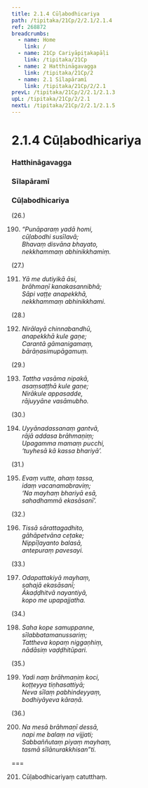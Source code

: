 ```yaml
---
title: 2.1.4 Cūḷabodhicariya
path: /tipitaka/21Cp/2/2.1/2.1.4
ref: 268872
breadcrumbs:
  - name: Home
    link: /
  - name: 21Cp Cariyāpiṭakapāḷi
    link: /tipitaka/21Cp
  - name: 2 Hatthināgavagga
    link: /tipitaka/21Cp/2
  - name: 2.1 Sīlapāramī
    link: /tipitaka/21Cp/2/2.1
prevL: /tipitaka/21Cp/2/2.1/2.1.3
upL: /tipitaka/21Cp/2/2.1
nextL: /tipitaka/21Cp/2/2.1/2.1.5
---
```


# 2.1.4 Cūḷabodhicariya

### Hatthināgavagga

### Sīlapāramī

### Cūḷabodhicariya

(26.)

190. _“Punāparaṃ yadā homi,_  
_cūḷabodhi susīlavā;_  
_Bhavaṃ disvāna bhayato,_  
_nekkhammaṃ abhinikkhamiṃ._  


(27.)

191. _Yā me dutiyikā āsi,_  
_brāhmaṇī kanakasannibhā;_  
_Sāpi vaṭṭe anapekkhā,_  
_nekkhammaṃ abhinikkhami._  


(28.)

192. _Nirālayā chinnabandhū,_  
_anapekkhā kule gaṇe;_  
_Carantā gāmanigamaṃ,_  
_bārāṇasimupāgamuṃ._  


(29.)

193. _Tattha vasāma nipakā,_  
_asaṃsaṭṭhā kule gaṇe;_  
_Nirākule appasadde,_  
_rājuyyāne vasāmubho._  


(30.)

194. _Uyyānadassanaṃ gantvā,_  
_rājā addasa brāhmaṇiṃ;_  
_Upagamma mamaṃ pucchi,_  
_‘tuyhesā kā kassa bhariyā’._  


(31.)

195. _Evaṃ vutte, ahaṃ tassa,_  
_idaṃ vacanamabraviṃ;_  
_‘Na mayhaṃ bhariyā esā,_  
_sahadhammā ekasāsanī’._  


(32.)

196. _Tissā sārattagadhito,_  
_gāhāpetvāna ceṭake;_  
_Nippīḷayanto balasā,_  
_antepuraṃ pavesayi._  


(33.)

197. _Odapattakiyā mayhaṃ,_  
_sahajā ekasāsanī;_  
_Ākaḍḍhitvā nayantiyā,_  
_kopo me upapajjatha._  


(34.)

198. _Saha kope samuppanne,_  
_sīlabbatamanussariṃ;_  
_Tattheva kopaṃ niggaṇhiṃ,_  
_nādāsiṃ vaḍḍhitūpari._  


(35.)

199. _Yadi naṃ brāhmaṇiṃ koci,_  
_koṭṭeyya tiṇhasattiyā;_  
_Neva sīlaṃ pabhindeyyaṃ,_  
_bodhiyāyeva kāraṇā._  


(36.)

200. _Na mesā brāhmaṇī dessā,_  
_napi me balaṃ na vijjati;_  
_Sabbaññutaṃ piyaṃ mayhaṃ,_  
_tasmā sīlānurakkhisan”ti._  


===

201. Cūḷabodhicariyaṃ catutthaṃ.





